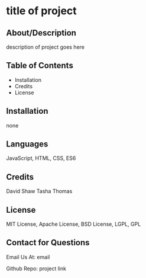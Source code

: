 
  # title of project

  ## About/Description

  description of project goes here

  ## Table of Contents

  * Installation
  * Credits
  * License
  
  ## Installation

  none

  ## Languages

  JavaScript, HTML, CSS, ES6

  ## Credits

  David Shaw Tasha Thomas

  ## License

  MIT License, Apache License, BSD License, LGPL, GPL

  ## Contact for Questions

  Email Us At: email

  Github Repo: project link



